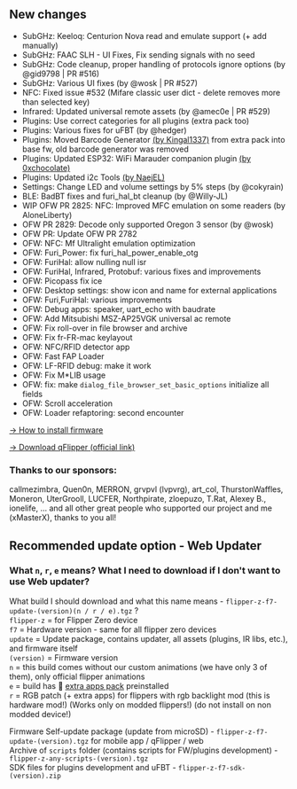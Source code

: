 ## New changes
* SubGHz: Keeloq: Centurion Nova read and emulate support (+ add manually)
* SubGHz: FAAC SLH - UI Fixes, Fix sending signals with no seed
* SubGHz: Code cleanup, proper handling of protocols ignore options (by @gid9798 | PR #516)
* SubGHz: Various UI fixes (by @wosk | PR #527)
* NFC: Fixed issue #532 (Mifare classic user dict - delete removes more than selected key)
* Infrared: Updated universal remote assets (by @amec0e | PR #529)
* Plugins: Use correct categories for all plugins (extra pack too)
* Plugins: Various fixes for uFBT (by @hedger)
* Plugins: Moved Barcode Generator [(by Kingal1337)](https://github.com/Kingal1337/flipper-barcode-generator) from extra pack into base fw, old barcode generator was removed
* Plugins: Updated ESP32: WiFi Marauder companion plugin [(by 0xchocolate)](https://github.com/0xchocolate/flipperzero-wifi-marauder)
* Plugins: Updated i2c Tools [(by NaejEL)](https://github.com/NaejEL/flipperzero-i2ctools)
* Settings: Change LED and volume settings by 5% steps (by @cokyrain)
* BLE: BadBT fixes and furi_hal_bt cleanup (by @Willy-JL)
* WIP OFW PR 2825: NFC: Improved MFC emulation on some readers (by AloneLiberty)
* OFW PR 2829: Decode only supported Oregon 3 sensor (by @wosk)
* OFW PR: Update OFW PR 2782
* OFW: NFC: Mf Ultralight emulation optimization
* OFW: Furi_Power: fix furi_hal_power_enable_otg 
* OFW: FuriHal: allow nulling null isr
* OFW: FuriHal, Infrared, Protobuf: various fixes and improvements 
* OFW: Picopass fix ice
* OFW: Desktop settings: show icon and name for external applications
* OFW: Furi,FuriHal: various improvements
* OFW: Debug apps: speaker, uart_echo with baudrate
* OFW: Add Mitsubishi MSZ-AP25VGK universal ac remote
* OFW: Fix roll-over in file browser and archive
* OFW: Fix fr-FR-mac keylayout
* OFW: NFC/RFID detector app
* OFW: Fast FAP Loader
* OFW: LF-RFID debug: make it work
* OFW: Fix M*LIB usage
* OFW: fix: make `dialog_file_browser_set_basic_options` initialize all fields
* OFW: Scroll acceleration
* OFW: Loader refaptoring: second encounter 

[-> How to install firmware](https://github.com/DarkFlippers/unleashed-firmware/blob/dev/documentation/HowToInstall.md)

[-> Download qFlipper (official link)](https://flipperzero.one/update)

### Thanks to our sponsors:
callmezimbra, Quen0n, MERRON, grvpvl (lvpvrg), art_col, ThurstonWaffles, Moneron, UterGrooll, LUCFER, Northpirate, zloepuzo, T.Rat, Alexey B., ionelife, ...
and all other great people who supported our project and me (xMasterX), thanks to you all!


## **Recommended update option - Web Updater**

### What `n`, `r`, `e` means? What I need to download if I don't want to use Web updater?
What build I should download and what this name means - `flipper-z-f7-update-(version)(n / r / e).tgz` ? <br>
`flipper-z` = for Flipper Zero device<br>
`f7` = Hardware version - same for all flipper zero devices<br>
`update` = Update package, contains updater, all assets (plugins, IR libs, etc.), and firmware itself<br>
`(version)` = Firmware version<br>
`n` = this build comes without our custom animations (we have only 3 of them), only official flipper animations<br>
`e` = build has 🎲 [extra apps pack](https://github.com/xMasterX/all-the-plugins) preinstalled<br>
`r` = RGB patch (+ extra apps) for flippers with rgb backlight mod (this is hardware mod!) (Works only on modded flippers!) (do not install on non modded device!)

Firmware Self-update package (update from microSD) - `flipper-z-f7-update-(version).tgz` for mobile app / qFlipper / web<br>
Archive of `scripts` folder (contains scripts for FW/plugins development) - `flipper-z-any-scripts-(version).tgz`<br>
SDK files for plugins development and uFBT - `flipper-z-f7-sdk-(version).zip`



